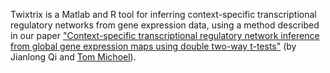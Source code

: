 Twixtrix is a Matlab and R tool for inferring context-specific transcriptional regulatory networks from gene expression data, using a method described in our paper <a href='http://dx.doi.org/10.1093/bioinformatics/bts434'>"Context-specific transcriptional regulatory network inference from global gene expression maps using double two-way t-tests"</a> (by Jianlong Qi and <a href='http://www.roslin.ed.ac.uk/tom-michoel'>Tom Michoel</a>).